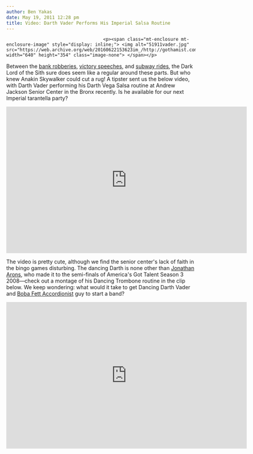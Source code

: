 ```yaml
---
author: Ben Yakas
date: May 19, 2011 12:28 pm
title: Video: Darth Vader Performs His Imperial Salsa Routine
---
```


	
										<p><span class="mt-enclosure mt-enclosure-image" style="display: inline;"> <img alt="51911vader.jpg" src="https://web.archive.org/web/20160622153623im_/http://gothamist.com/attachments/byakas/51911vader.jpg" width="640" height="354" class="image-none"> </span></p>

<p>Between the <a href="https://web.archive.org/web/20160622153623/http://gothamist.com/2010/07/22/darth_vader_robs_bank_photos_oh_yes.php">bank robberies</a>, <a href="https://web.archive.org/web/20160622153623/http://gothamist.com/2011/05/11/is_this_the_greatest_ny_times_parod.php">victory speeches</a>, and <a href="https://web.archive.org/web/20160622153623/http://gothamist.com/2010/07/14/princess_leia_meets_darth_vader_on.php#photo-7">subway rides</a>, the Dark Lord of the Sith sure does seem like a regular around these parts. But who knew Anakin Skywalker could cut a rug! A tipster sent us the below video, with Darth Vader performing his Darth Vega Salsa routine at Andrew Jackson Senior Center in the Bronx recently. Is he available for our next Imperial tarantella party?</p>

<div style="text-align: center;"><iframe width="640" height="390" src="https://web.archive.org/web/20160622153623if_/http://www.youtube.com/embed/07IhWD2Lr2A" frameborder="0" allowfullscreen></iframe></div>

<p>The video is pretty cute, although we find the senior center&apos;s lack of faith in the bingo games disturbing. The dancing Darth is none other than <a href="https://web.archive.org/web/20160622153623/http://jonathanarons.com/">Jonathan Arons</a>, who made it to the semi-finals of America&apos;s Got Talent Season 3 2008&#x2014;check out a montage of his Dancing Trombone routine in the clip below. We keep wondering: what would it take to get Dancing Darth Vader and <a href="https://web.archive.org/web/20160622153623/http://gothamist.com/2011/04/26/nathan_stodola_boba_fett_accordioni.php">Boba Fett Accordionist</a> guy to start a band?</p>

<div style="text-align: center;"><iframe width="640" height="390" src="https://web.archive.org/web/20160622153623if_/http://www.youtube.com/embed/TPrjDeD27tY" frameborder="0" allowfullscreen></iframe></div>					
										
									
				